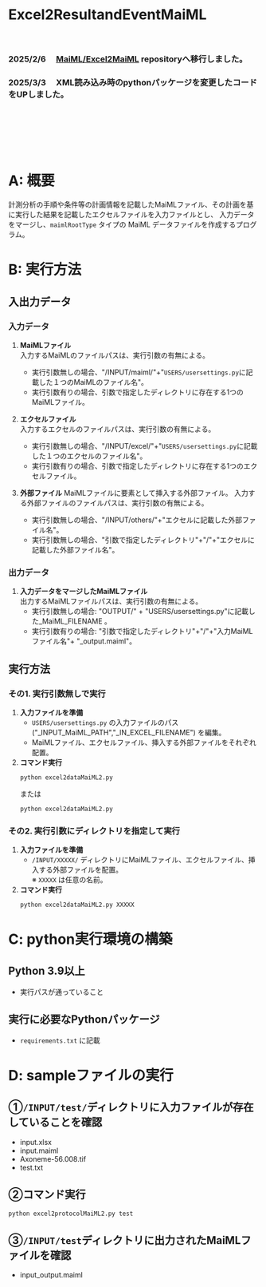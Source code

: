 # Excel2ResultandEventMaiML
<br/>

### 2025/2/6　 [MaiML/Excel2MaiML](https://github.com/tacyas/MaiML/tree/main/Excel2MaiML) repositoryへ移行しました。
### 2025/3/3　 XML読み込み時のpythonパッケージを変更したコードをUPしました。
<br/><br/><br/><br/><br/>



# A: 概要
計測分析の手順や条件等の計画情報を記載したMaiMLファイル、その計画を基に実行した結果を記載したエクセルファイルを入力ファイルとし、
入力データをマージし、`maimlRootType` タイプの MaiML データファイルを作成するプログラム。

# B: 実行方法
## 入出力データ
### 入力データ
1. **MaiMLファイル**  
   入力するMaiMLのファイルパスは、実行引数の有無による。
   - 実行引数無しの場合、"/INPUT/maiml/"+"`USERS/usersettings.py`に記載した１つのMaiMLのファイル名"。
   - 実行引数有りの場合、引数で指定したディレクトリに存在する1つのMaiMLファイル。

2. **エクセルファイル**  
   入力するエクセルのファイルパスは、実行引数の有無による。
   - 実行引数無しの場合、"/INPUT/excel/"+"`USERS/usersettings.py`に記載した１つのエクセルのファイル名"。
   - 実行引数有りの場合、引数で指定したディレクトリに存在する1つのエクセルファイル。

3. **外部ファイル**
   MaiMLファイルに<insertion>要素として挿入する外部ファイル。
   入力する外部ファイルのファイルパスは、実行引数の有無による。
   - 実行引数無しの場合、"/INPUT/others/"+"エクセルに記載した外部ファイル名"。
   - 実行引数無しの場合、"引数で指定したディレクトリ"+"/"+"エクセルに記載した外部ファイル名"。

### 出力データ
1. **入力データをマージしたMaiMLファイル**  
   出力するMaiMLファイルパスは、実行引数の有無による。
   - 実行引数無しの場合: "OUTPUT/" + "USERS/usersettings.py"に記載した_MaiML_FILENAME 。
   - 実行引数有りの場合: "引数で指定したディレクトリ"+"/"+"入力MaiMLファイル名"+ "_output.maiml"。

## 実行方法
### その1. 実行引数無しで実行
1. **入力ファイルを準備**
   - `USERS/usersettings.py` の入力ファイルのパス ("_INPUT_MaiML_PATH","_IN_EXCEL_FILENAME") を編集。
   - MaiMLファイル、エクセルファイル、挿入する外部ファイルをそれぞれ配置。
2. **コマンド実行**
   ```sh
   python excel2dataMaiML2.py
   ```
   または
   ```sh
   python excel2dataMaiML2.py
   ```

### その2. 実行引数にディレクトリを指定して実行
1. **入力ファイルを準備**
   - `/INPUT/XXXXX/` ディレクトリにMaiMLファイル、エクセルファイル、挿入する外部ファイルを配置。  
     ※ `XXXXX` は任意の名前。
2. **コマンド実行**
   ```sh
   python excel2dataMaiML2.py XXXXX
   ```

# C: python実行環境の構築
## Python 3.9以上
- 実行パスが通っていること

## 実行に必要なPythonパッケージ
- `requirements.txt` に記載


# D: sampleファイルの実行
## ①`/INPUT/test/`ディレクトリに入力ファイルが存在していることを確認
- input.xlsx
- input.maiml
- Axoneme-56.008.tif
- test.txt
## ②コマンド実行
   ```sh
   python excel2protocolMaiML2.py test
   ```
## ③`/INPUT/test`ディレクトリに出力されたMaiMLファイルを確認
- input_output.maiml

